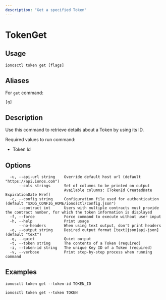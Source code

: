 ```yaml
---
description: "Get a specified Token"
---
```


# TokenGet

## Usage

```text
ionosctl token get [flags]
```

## Aliases

For `get` command:

```text
[g]
```

## Description

Use this command to retrieve details about a Token by using its ID.

Required values to run command:

* Token Id

## Options

```text
  -u, --api-url string    Override default host url (default "https://api.ionos.com")
      --cols strings      Set of columns to be printed on output 
                          Available columns: [TokenId CreatedDate ExpirationDate Href]
  -c, --config string     Configuration file used for authentication (default "$XDG_CONFIG_HOME/ionosctl/config.json")
      --contract int      Users with multiple contracts must provide the contract number, for which the token information is displayed
  -f, --force             Force command to execute without user input
  -h, --help              Print usage
      --no-headers        When using text output, don't print headers
  -o, --output string     Desired output format [text|json|api-json] (default "text")
  -q, --quiet             Quiet output
  -t, --token string      The contents of a Token (required)
  -i, --token-id string   The unique Key ID of a Token (required)
  -v, --verbose           Print step-by-step process when running command
```

## Examples

```text
ionosctl token get --token-id TOKEN_ID

ionosctl token get --token TOKEN
```

